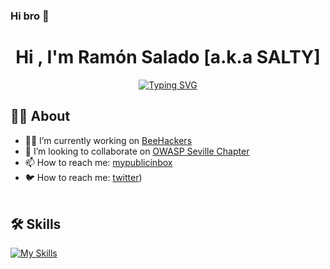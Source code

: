 ### Hi bro 🤘

<h1 align="center">Hi , I'm Ramón Salado [a.k.a SALTY] </h1>
<p align="center">
<a href="https://git.io/typing-svg"><img src="https://readme-typing-svg.herokuapp.com?font=Inconsolata&pause=1000&color=37F713&random=false&width=435&lines=CiberSecurity+%3E+RedTeam+%7C+BlueTeam" alt="Typing SVG" /></a>
<br>	
	
##  🧑‍💻 About
- 🏴‍☠️ I’m currently working on [BeeHackers](https://beehackers.es)
- 🥷 I’m looking to collaborate on [OWASP Seville Chapter](https://owasp.org/www-chapter-sevilla)
- 📫 How to reach me: [mypublicinbox](https://mypublicinbox.com/ramsalado)
- 🐦 How to reach me: [twitter](https://twitter.com/ramon_salado))
<br><br>

## 🛠️ Skills

[![My Skills](https://skillicons.dev/icons?i=linux,raspberrypi,md,bash,c,py,arduino,kubernetes,grafana,github,aws,gcp,cloudflare)](https://skillicons.dev)


